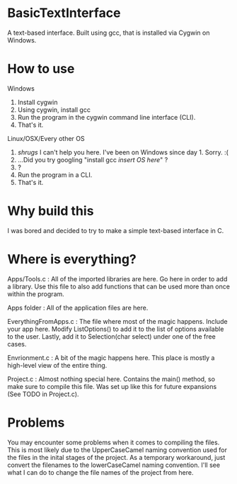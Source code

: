 # BasicTextInterface
A text-based interface. Built using gcc, that is installed via Cygwin on Windows. 

# How to use
Windows

1. Install cygwin
2. Using cygwin, install gcc
3. Run the program in the cygwin command line interface (CLI).
4. That's it.

Linux/OSX/Every other OS

1. *shrugs* I can't help you here. I've been on Windows since day 1. Sorry. :(
2. ...Did you try googling "install gcc *insert OS here*" ?
3. ?
4. Run the program in a CLI.
5. That's it.

# Why build this
I was bored and decided to try to make a simple text-based interface in C.

# Where is everything?

Apps/Tools.c : All of the imported libraries are here. Go here in order to add a library. Use this file to also add functions that can be used more than once within the program.

Apps folder : All of the application files are here. 

EverythingFromApps.c : The file where most of the magic happens. Include your app here. Modify ListOptions() to add it to the list of options available to the user. Lastly, add it to Selection(char select) under one of the free cases.

Envrionment.c : A bit of the magic happens here. This place is mostly a high-level view of the entire thing.

Project.c : Almost nothing special here. Contains the main() method, so make sure to compile this file. Was set up like this for future expansions (See TODO in Project.c).

# Problems

You may encounter some problems when it comes to compiling the files. This is most likely due to the UpperCaseCamel naming convention used for the files in the inital stages of the project. As a temporary workaround, just convert the filenames to the lowerCaseCamel naming convention. I'll see what I can do to change the file names of the project from here.


